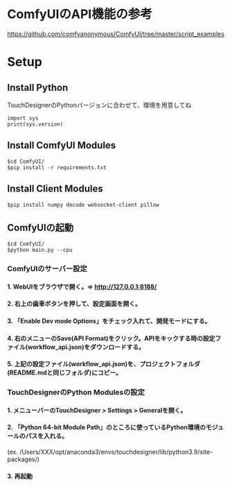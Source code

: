 

# ComfyUIのAPI機能の参考
https://github.com/comfyanonymous/ComfyUI/tree/master/script_examples


# Setup

## Install Python
TouchDesignerのPythonバージョンに合わせて、環境を用意してね
```
import sys
print(sys.version)
```

## Install ComfyUI Modules
```
$cd ComfyUI/
$pip install -r requirements.txt
```

## Install Client Modules
```
$pip install numpy decode websocket-client pillow
```

## ComfyUIの起動
```
$cd ComfyUI/
$python main.py --cpu

```

### ComfyUIのサーバー設定
#### 1. WebUIをブラウザで開く。=> http://127.0.0.1:8188/
#### 2. 右上の歯車ボタンを押して、設定画面を開く。
#### 3. 「Enable Dev mode Options」をチェック入れて、開発モードにする。
#### 4. 右のメニューのSave(API Format)をクリック。APIをキックする時の設定ファイル(workflow_api.json)をダウンロードする。
#### 5. 上記の設定ファイル(workflow_api.json)を、プロジェクトフォルダ(README.mdと同じフォルダ)にコピー。

### TouchDesignerのPython Modulesの設定
#### 1. メニューバーのTouchDesigner > Settings > Generalを開く。
#### 2. 「Python 64-bit Module Path」のところに使っているPython環境のモジュールのパスを入れる。
(ex. /Users/XXX/opt/anaconda3/envs/touchdesigner/lib/python3.9/site-packages/)
#### 3. 再起動
